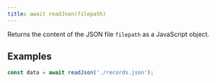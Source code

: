 ```yaml
---
title: await readJson(filepath)
---
```


Returns the content of the JSON file `filepath` as a JavaScript object.

## Examples

```js
const data = await readJson('./records.json');
```
